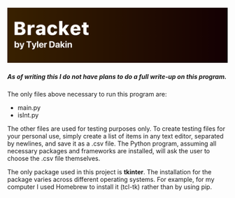 ![Bracket](banner.png)

##### As of writing this I do not have plans to do a full write-up on this program.

The only files above necessary to run this program are:
- main.py
- isInt.py

The other files are used for testing purposes only. To create testing files for your personal use, simply create a list of items in any text editor, separated by newlines, and save it as a .csv file. The Python program, assuming all necessary packages and frameworks are installed, will ask the user to choose the .csv file themselves.

The only package used in this project is **tkinter**. The installation for the package varies across different operating systems. For example, for my computer I used Homebrew to install it (tcl-tk) rather than by using pip.
